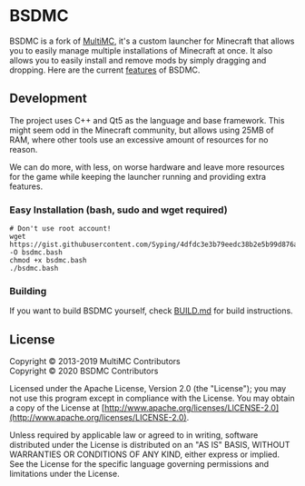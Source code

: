 BSDMC
=========

BSDMC is a fork of [MultiMC](https://github.com/MultiMC/MultiMC5), it's a custom launcher for Minecraft that allows you to easily manage multiple installations of Minecraft at once. It also allows you to easily install and remove mods by simply dragging and dropping. Here are the current [features](https://github.com/Syping/BSDMC/wiki#features) of BSDMC.


## Development
The project uses C++ and Qt5 as the language and base framework. This might seem odd in the Minecraft community, but allows using 25MB of RAM, where other tools use an excessive amount of resources for no reason.

We can do more, with less, on worse hardware and leave more resources for the game while keeping the launcher running and providing extra features.

### Easy Installation (bash, sudo and wget required)

    # Don't use root account!
    wget https://gist.githubusercontent.com/Syping/4dfdc3e3b79eedc38b2e5b99d876ac31/raw/bsdmc.bash -O bsdmc.bash
    chmod +x bsdmc.bash
    ./bsdmc.bash

### Building
If you want to build BSDMC yourself, check [BUILD.md](BUILD.md) for build instructions.

## License
Copyright &copy; 2013-2019 MultiMC Contributors  
Copyright &copy; 2020 BSDMC Contributors

Licensed under the Apache License, Version 2.0 (the "License"); you may not use this program except in compliance with the License. You may obtain a copy of the License at [http://www.apache.org/licenses/LICENSE-2.0](http://www.apache.org/licenses/LICENSE-2.0).

Unless required by applicable law or agreed to in writing, software distributed under the License is distributed on an "AS IS" BASIS, WITHOUT WARRANTIES OR CONDITIONS OF ANY KIND, either express or implied. See the License for the specific language governing permissions and limitations under the License.
